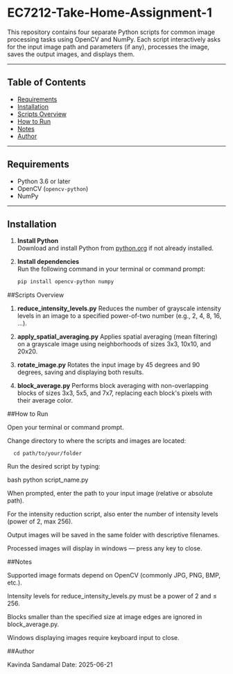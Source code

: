 # EC7212-Take-Home-Assignment-1

This repository contains four separate Python scripts for common image processing tasks using OpenCV and NumPy. Each script interactively asks for the input image path and parameters (if any), processes the image, saves the output images, and displays them.

---

## Table of Contents

- [Requirements](#requirements)  
- [Installation](#installation)  
- [Scripts Overview](#scripts-overview)  
- [How to Run](#how-to-run)  
- [Notes](#notes)  
- [Author](#author)  

---

## Requirements

- Python 3.6 or later  
- OpenCV (`opencv-python`)  
- NumPy

---

## Installation

1. **Install Python**  
   Download and install Python from [python.org](https://www.python.org/downloads/) if not already installed.

2. **Install dependencies**  
   Run the following command in your terminal or command prompt:

   ```bash
   pip install opencv-python numpy

##Scripts Overview

1. **reduce_intensity_levels.py**
Reduces the number of grayscale intensity levels in an image to a specified power-of-two number (e.g., 2, 4, 8, 16, ...).

2. **apply_spatial_averaging.py**
Applies spatial averaging (mean filtering) on a grayscale image using neighborhoods of sizes 3x3, 10x10, and 20x20.

3. **rotate_image.py**
Rotates the input image by 45 degrees and 90 degrees, saving and displaying both results.

4. **block_average.py**
Performs block averaging with non-overlapping blocks of sizes 3x3, 5x5, and 7x7, replacing each block's pixels with their average color.

##How to Run

Open your terminal or command prompt.

Change directory to where the scripts and images are located:

` 
cd path/to/your/folder`

Run the desired script by typing:

bash
python script_name.py

  
When prompted, enter the path to your input image (relative or absolute path).

For the intensity reduction script, also enter the number of intensity levels (power of 2, max 256).

Output images will be saved in the same folder with descriptive filenames.

Processed images will display in windows — press any key to close.

##Notes

Supported image formats depend on OpenCV (commonly JPG, PNG, BMP, etc.).

Intensity levels for reduce_intensity_levels.py must be a power of 2 and ≤ 256.

Blocks smaller than the specified size at image edges are ignored in block_average.py.

Windows displaying images require keyboard input to close.

##Author

Kavinda Sandamal
Date: 2025-06-21


